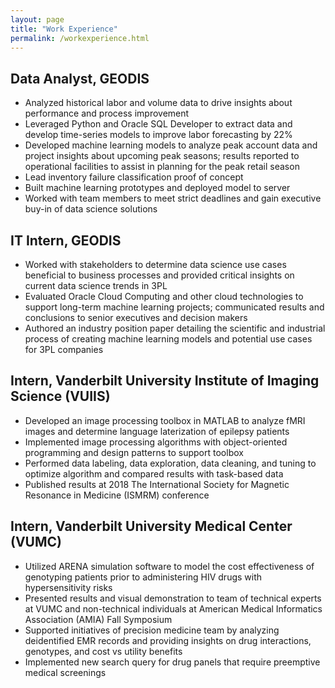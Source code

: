 ```yaml
---
layout: page
title: "Work Experience"
permalink: /workexperience.html
--- 
```


## Data Analyst, GEODIS

* Analyzed historical labor and volume data to drive insights about performance and process improvement
* Leveraged Python and Oracle SQL Developer to extract data and develop time-series models to improve labor forecasting by 22%
* Developed machine learning models to analyze peak account data and project insights about upcoming peak seasons; results reported to operational facilities to assist in planning for the peak retail season
* Lead inventory failure classification proof of concept
* Built machine learning prototypes and deployed model to server
* Worked with team members to meet strict deadlines and gain executive buy-in of data science solutions                                                                                                                              

## IT Intern, GEODIS

* Worked with stakeholders to determine data science use cases beneficial to business processes and provided critical insights on current data science trends in 3PL
* Evaluated Oracle Cloud Computing and other cloud technologies to support long-term machine learning projects; communicated results and conclusions to senior executives and decision makers
* Authored an industry position paper detailing the scientific and industrial process of creating machine learning models and potential use cases for 3PL companies

## Intern, Vanderbilt University Institute of Imaging Science (VUIIS)

* Developed an image processing toolbox in MATLAB to analyze fMRI images and determine language laterization of epilepsy patients
* Implemented image processing algorithms with object-oriented programming and design patterns to support toolbox
* Performed data labeling, data exploration, data cleaning, and tuning to optimize algorithm and compared results with task-based data
* Published results at 2018 The International Society for Magnetic Resonance in Medicine (ISMRM) conference

## Intern, Vanderbilt University Medical Center (VUMC)      

* Utilized ARENA simulation software to model the cost effectiveness of genotyping patients prior to administering HIV drugs with hypersensitivity risks
* Presented results and visual demonstration to team of technical experts at VUMC and non-technical individuals at American Medical Informatics Association (AMIA) Fall Symposium
* Supported initiatives of precision medicine team by analyzing deidentified EMR records and providing insights on drug interactions, genotypes, and cost vs utility benefits
* Implemented new search query for drug panels that require preemptive medical screenings
